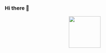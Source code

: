 ### Hi there 👋

<!--
**ESenaya/ESenaya** is a ✨ _special_ ✨ repository because its `README.md` (this file) appears on your GitHub profile.

Here are some ideas to get you started:

- 🔭 I’m currently working on ...
- 🌱 I’m currently learning ...
- 👯 I’m looking to collaborate on ...
- 🤔 I’m looking for help with ...
- 💬 Ask me about ...
- 📫 How to reach me: ...
- 😄 Pronouns: ...
- ⚡ Fun fact: ...
- https://media.giphy.com/media/M9gbBd9nbDrOTu1Mqx/giphy.gif
- https://giphy.com/stories/paving-the-way-through-dance-alvin-ailey-6ed7b74c-b569
-->
<div id="header" align="center">
  <img src="https://giphy.com/stories/paving-the-way-through-dance-alvin-ailey-6ed7b74c-b569" width="100"/>
</div>
